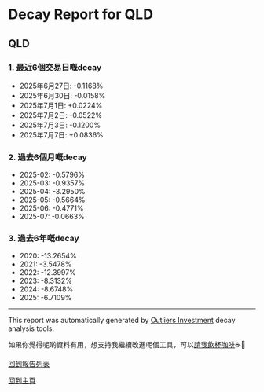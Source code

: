 # Decay Report for QLD

## QLD

### 1. 最近6個交易日嘅decay

- 2025年6月27日: -0.1168%
- 2025年6月30日: -0.0158%
- 2025年7月1日: +0.0224%
- 2025年7月2日: -0.0522%
- 2025年7月3日: -0.1200%
- 2025年7月7日: +0.0836%

### 2. 過去6個月嘅decay

- 2025-02: -0.5796%
- 2025-03: -0.9357%
- 2025-04: -3.2950%
- 2025-05: -0.5664%
- 2025-06: -0.4771%
- 2025-07: -0.0663%

### 3. 過去6年嘅decay

- 2020: -13.2654%
- 2021: -3.5478%
- 2022: -12.3997%
- 2023: -8.3132%
- 2024: -8.6748%
- 2025: -6.7109%

------------------------------
This report was automatically generated by [Outliers Investment](https://outliersecon.github.io/Outliers-Investment/) decay analysis tools.

如果你覺得呢啲資料有用，想支持我繼續改進呢個工具，可以[請我飲杯咖啡](https://buymeacoffee.com/outliersecon)☕🙏

[回到報告列表](https://outliersecon.github.io/Outliers-Investment/reports/reports_public)

[回到主頁](https://outliersecon.github.io/Outliers-Investment/)